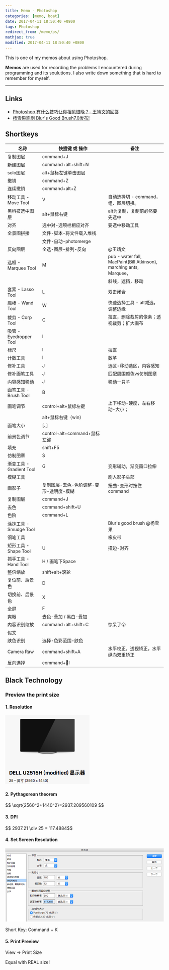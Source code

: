 ```yaml
---
title: Memo - Photoshop
categories: [memo, boat]
date: 2017-04-11 18:50:40 +0800
tags: Photoshop
redirect_from: /memo/ps/
mathjax: true
modified: 2017-04-11 18:50:40 +0800
---
```


This is one of my memos about using Photoshop.

**Memos** are used for recording the problems I encountered during programming and its soulutions. I also write down something that is hard to remember for myself.

<!--shoreline-->
---

## Links

- [Photoshop 有什么技巧让你相见恨晚？- 王靖文的回答](https://www.zhihu.com/question/27914845/answer/39306951)
- [杨雪果笔刷 Blur's Good Brush7.0发布!](http://www.leewiart.com/zhuanti/137685.html)

## Shortkeys

| 名称 | 快捷键 或 操作 | 备注 |
|--------------------------|-----------------------------------------|---------------------------------------------------------------------|
| 复制图层 | command+J |  |
| 新建图层 | command+alt+shift+N |  |
| solo图层 | alt+鼠标左键单击图层 |  |
| 撤销 | command+Z |  |
| 连续撤销 | command+alt+Z |  |
| 移动工具 - Move Tool | V | 自动选择切 - command，组、图层切换。 |
| 黑科技选中图层 | alt+鼠标右键 | alt为复制，复制前必然要先选中 |
| 对齐 | 选中对-选项栏相应对齐 | 要选中移动工具 |
| 全景图拼接 | 文件-脚本-将文件载入堆栈 |   |
|  | 文件-自动-photomerge |  |
| 反向图层 | 全选-图层-排列-反向 | @王靖文 |
| 选框 - Marquee Tool | M | pub - water fall, MacPaint(Bill Atkinson), marching ants, Marquee， |
|  |  | 斜线，遮挡，移动 |
| 套索 - Lasso Tool | L | 双击闭合 |
| 魔棒 - Wand Tool | W | 快速选择工具 - alt减选，调整边缘 |
| 裁剪 - Corp Tool | C | 拉直，删除裁剪的像素；透视裁剪；扩大画布 |
| 吸管 - Eyedropper Tool | I |  |
| 标尺 | I | 拉直 |
| 计数工具 | I | 数羊 |
| 修补工具 | J | 选区-移动选区，内容感知 |
| 修补画笔工具 | J | 匹配周围颜色vs仿制图章 |
| 内容感知移动 | J | 移动一只羊 |
| 画笔工具 - Brush Tool | B |  |
| 画笔调节 | control+alt+鼠标左键 | 上下移动-硬度，左右移动-大小； |
|  | alt+鼠标右键（win） |  |
| 画笔大小 | [、] |  |
| 前景色调节 | control+alt+command+鼠标左键 |  |
| 填充 | shift+F5 |  |
| 仿制图章 | S |  |
| 渐变工具 - Gradient Tool | G | 变形辅助，渐变窗口拉伸 |
| 模糊工具 |  | 刷人影子头部 |
| 画影子 | 复制图层-去色-色阶调整-变形-透明度-模糊 | 扭曲-变形时按住command |
| 复制图层 | command+J |  |
| 去色 | command+shift+U |  |
| 色阶 | command+L |  |
| 涂抹工具 - Smudge Tool |  | Blur's good brush @杨雪果 |
| 钢笔工具 |  | 橡皮带 |
| 矩形工具 - Shape Tool | U | 描边-对齐 |
| 抓手工具 - Hand Tool | H / 画笔下Space |  |
| 整倍缩放 | shift+alt+滚轮 |  |
| 复位前、后景色 | D |  |
| 切换前、后景色 | X |  |
| 全屏 | F |  |
| 爽眼 | 去色-叠加 / 黑白-叠加 |  |
| 内容识别缩放 | command+alt+shift+C | 惊呆了😮 |
| 假文 |  |  |
| 肤色识别 | 选择-色彩范围-肤色 |  |
| Camera Raw | command+shift+A | 水平校正，透视矫正，水平纵向双重矫正 |
| 反向选择 | command+I |  |

## Black Technology

### Preview the print size

#### 1. Resolution

![2560*1440](/assets/images/resolution.png)

#### 2. Pythagorean theorem

\$$ \sqrt{2560^2+1440^2}=2937.209560109 $$

#### 3. DPI

\$$ 2937.21 \div 25 =  117.4884$$

#### 4. Set Screen Resolution

![](/assets/images/screen_resolution.png)

Short Key: Command + K

#### 5. Print Preview

View -> Print Size

Equal with REAL size!
